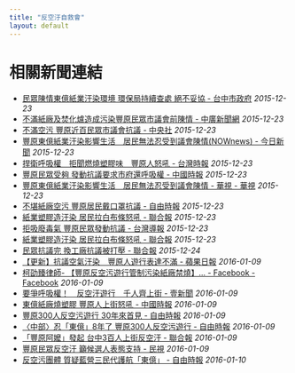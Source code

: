 ```yaml
---
title: "反空汙自救會"
layout: default
---
```



# 相關新聞連結
- [民眾陳情東億紙業汙染環境 環保局持續查處 絕不妥協 - 台中市政府](http://www.taichung.gov.tw/ct.asp?xItem=1580178&ctNode=712&mp=100010)
  *2015-12-23*
- [不滿紙廠及焚化爐造成污染豐原民眾市議會前陳情 - 中廣新聞網](http://news.sina.com.tw/article/20151223/15815704.html)
  *2015-12-23*
- [不滿空污 豐原近百民眾市議會抗議 - 中央社](http://www.cna.com.tw/news/aloc/201512230294-1.aspx)
  *2015-12-23*
- [豐原東億紙業汙染影響生活　居民無法忍受到議會陳情(NOWnews) - 今日新聞](http://www.nownews.com/n/2015/12/23/1933291)
  *2015-12-23*
- [捍衛呼吸權　拒聞燃燒塑膠味　豐原人怒吼 - 台灣時報](http://www.twtimes.com.tw/index.php?page=news&nid=538821)
  *2015-12-23*
- [豐原民眾受夠 發動抗議要求市府還呼吸權 - 中國時報](http://www.chinatimes.com/realtimenews/20151223002649-260407)
  *2015-12-23*
- [豐原東億紙業汙染影響生活　居民無法忍受到議會陳情 - 華視 - 華視](http://news.cts.com.tw/nownews/society/201512/201512231697648.html#.VnvAJYfUjSE)
  *2015-12-23*
- [不堪紙廠空污 豐原居民戴口罩抗議 - 自由時報](http://news.ltn.com.tw/news/life/breakingnews/1548969)
  *2015-12-23*
- [紙業塑膠造汙染 居民拉白布條怒吼 - 聯合報](http://udn.com/news/story/9/1395783)
  *2015-12-23*
- [拒吸廢毒氣 豐原民眾發動抗議 - 台灣導報](http://www.taiwan-reports.com/?c=articles&a=show&id=77240)
  *2015-12-23*
- [紙業塑膠造汙染 居民拉白布條怒吼 - 聯合報](https://video.udn.com/news/415971)
  *2015-12-23*
- [民眾抗議完 換工廠抗議被打壓 - 聯合報](http://udn.com/news/story/7320/1399892)
  *2015-12-24*
- [【更新】抗議空氣汙染　豐原人遊行表達不滿 - 蘋果日報](http://www.appledaily.com.tw/realtimenews/article/new/20160109/771216/)
  *2016-01-09*
- [柯劭臻律師- 【豐原反空污遊行管制污染紙廠禁燒】... - Facebook - Facebook](https://zh-tw.facebook.com/LawyerCo/posts/1665245413747141)
  *2016-01-09*
- [要爭呼吸權！　反空汙遊行　千人齊上街 - 壹新聞](http://video.n.yam.com/20160109498804/%E8%A6%81%E7%88%AD%E5%91%BC%E5%90%B8%E6%AC%8A%EF%BC%81%E3%80%80%E5%8F%8D%E7%A9%BA%E6%B1%99%E9%81%8A%E8%A1%8C%E3%80%80%E5%8D%83%E4%BA%BA%E9%BD%8A%E4%B8%8A%E8%A1%97)
  *2016-01-09*
- [東億紙廠燒塑膠 豐原人上街怒吼 - 中國時報](http://www.chinatimes.com/newspapers/20160110000401-260107)
  *2016-01-09*
- [豐原300人反空污遊行 30年來首見 - 自由時報](http://news.ltn.com.tw/news/society/breakingnews/1566942)
  *2016-01-09*
- [〈中部〉忍「東億」8年了 豐原300人反空污遊行 - 自由時報](http://news.ltn.com.tw/news/local/paper/947798)
  *2016-01-09*
- [「豐原阿嬤」發起 台中3百人上街反空汙 - 聯合報](http://udn.com/news/story/7314/1432296-%E3%80%8C%E8%B1%90%E5%8E%9F%E9%98%BF%E5%AC%A4%E3%80%8D%E7%99%BC%E8%B5%B7-%E5%8F%B0%E4%B8%AD3%E7%99%BE%E4%BA%BA%E4%B8%8A%E8%A1%97%E5%8F%8D%E7%A9%BA%E6%B1%99)
  *2016-01-09*
- [豐原民眾反空汙 籲候選人表態支持 - 民視](http://m.ftv.com.tw/newscontent.aspx?sno=2016109C02M1)
  *2016-01-09*
- [反空污團體 質疑藍營三民代護航「東億」 - 自由時報](http://news.ltn.com.tw/news/local/paper/947799)
  *2016-01-10*
